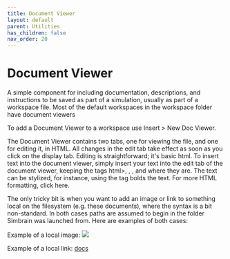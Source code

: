 ```yaml
---
title: Document Viewer
layout: default
parent: Utilities
has_children: false
nav_order: 20
---
```


# Document Viewer

A simple component for including documentation, descriptions, and instructions to be saved as part of a simulation, usually as part of a workspace file. Most of the default workspaces in the workspace folder have document viewers

To add a Document Viewer to a workspace use Insert > New Doc Viewer.

The Document Viewer contains two tabs, one for viewing the file, and one for editing it, in HTML. All changes in the edit tab take effect as soon as you click on the display tab. Editing is straightforward; it's basic html. To insert text into the document viewer, simply insert your text into the edit tab of the document viewer, keeping the tags html>, <body>, </html>, and </body> where they are. The text can be stylized, for instance, using the tag <b></b> bolds the text. For more HTML formatting, click here.

The only tricky bit is when you want to add an image or link to something local on the filesystem (e.g. these documents), where the syntax is a bit non-standard. In both cases paths are assumed to begin in the folder Simbrain was launched from. Here are examples of both cases:

Example of a local image:
    <img src = "file:docs/Images/simbrainlogo.gif">

Example of a local link:
    <a href = "file:docs/SimbrainDocs.html">docs</a>